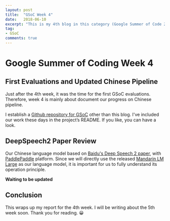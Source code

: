 ```yaml
---
layout: post
title:  "GSoC Week 4"
date:   2018-06-10
excerpt: "This is my 4th blog in this category (Google Summer of Code 2018). Week 4 was mainly about first evaluation. Let's start."
tag:
- GSoC
comments: true
---
```


# Google Summer of Coding Week 4

## First Evaluations and Updated Chinese Pipeline

Just after the 4th week, it was the time for the first GSoC evaluations. Therefore, week 4 is mainly about document our progress on Chinese pipeline.

I establish a [Github repository for GSoC](https://github.com/CynthiaSuwi/ASR-for-Chinese-Pipeline) other than this blog. I've included our work these days in the project’s README. If you like, you can have a look.

## DeepSpeech2 Paper Review

Our Chinese language model based on [Baidu's Deep Speech 2 paper](http://proceedings.mlr.press/v48/amodei16.pdf), with [PaddlePaddle](https://github.com/PaddlePaddle/Paddle) platform. Since we will directly use the released [Mandarin LM Large](http://cloud.dlnel.org/filepub/?uuid=245d02bb-cd01-4ebe-b079-b97be864ec37) as our language model, it is important for us to fully understand its operation principle.

**Waiting to be updated**

## Conclusion

This wraps up my report for the 4th week. I will be writing about the 5th week soon. Thank you for reading. 😀
